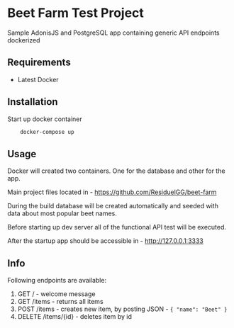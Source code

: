 # Beet Farm Test Project

Sample AdonisJS and PostgreSQL app containing generic API endpoints dockerized

## Requirements

- Latest Docker

## Installation

Start up docker container

```bash
    docker-compose up
```

## Usage

Docker will created two containers. One for the database and other for the app.

Main project files located in - https://github.com/ResiduelGG/beet-farm

During the build database will be created automatically and seeded with data about most popular beet names.

Before starting up dev server all of the functional API test will be executed.

After the startup app should be accessible in - http://127.0.0.1:3333

## Info

Following endpoints are available:

1. GET / - welcome message
2. GET /items - returns all items
3. POST /items - creates new item, by posting JSON - ``` { "name": "Beet" } ```
4. DELETE /items/{id} - deletes item by id
